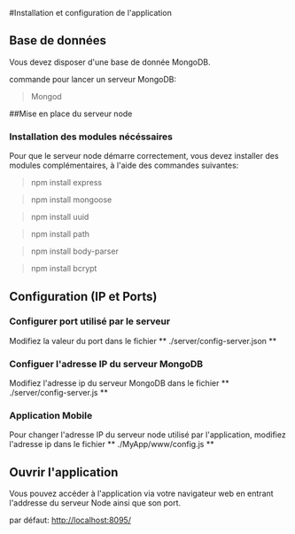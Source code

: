 #Installation et configuration de l'application


## Base de données
Vous devez disposer d'une base de donnée MongoDB.

commande pour lancer un serveur MongoDB:
> Mongod


##Mise en place du serveur node

### Installation des modules nécéssaires 

Pour que le serveur node démarre correctement, vous devez installer des modules
complémentaires, à l'aide des commandes suivantes:

> npm install express

> npm install mongoose

> npm install uuid

> npm install path

> npm install body-parser

> npm install bcrypt



## Configuration (IP et Ports)

### Configurer port utilisé par le serveur

Modifiez la valeur du port dans le fichier  ** ./server/config-server.json **


### Configuer l'adresse IP du serveur MongoDB

Modifiez l'adresse ip du serveur MongoDB dans le fichier ** ./server/config-server.js **


### Application Mobile

Pour changer l'adresse IP du serveur node utilisé par l'application, modifiez l'adresse ip dans le fichier
** ./MyApp/www/config.js **


## Ouvrir l'application

Vous pouvez accéder à l'application via votre navigateur web en entrant l'addresse du 
serveur Node ainsi que son port.

par défaut:
[http://localhost:8095/](http://localhost:8095/)
